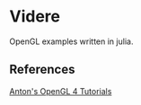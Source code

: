 # Videre
OpenGL examples written in julia.


## References
[Anton's OpenGL 4 Tutorials](http://antongerdelan.net/opengl/)
<!--
[OpenGL 4 Shading Language Cookbook (2nd Ed)](http://www.amazon.com/OpenGL-Shading-Language-Cookbook-Edition/dp/1782167021)
[OpenGL Superbible, 6th edition: Comprehensive Tutorial and Reference](http://www.openglsuperbible.com)
[www.learnopengl.com](http://www.learnopengl.com/#!Introduction)
[The Book of Shaders](http://patriciogonzalezvivo.com/2015/thebookofshaders/00/)
[3D Math Primer for Graphics and Game Development (2nd Ed)](http://www.amazon.com/Math-Primer-Graphics-Development-Edition/dp/1568817231)
-->
